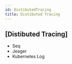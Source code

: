 ```yaml
---
id: DistibutedTracing
title: Distibuted Tracing
---
```


## [Distibuted Tracing]

- Seq
- Jeager
- Kubernetes Log